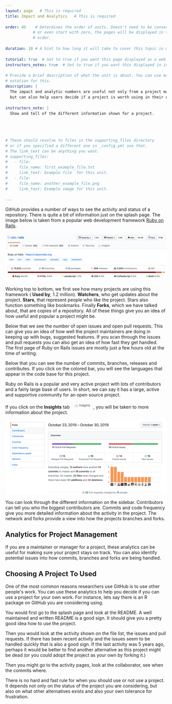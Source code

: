 ```yaml
---
layout: page   # This is required
title: Impact and Analytics   # This is required

order: 45    # Determines the order of units. Doesn't need to be consecutive though
            # or even start with zero, the pages will be displayed in their sort
            # order.

duration: 10 # A hint to how long it will take to cover this topic in mintues.

tutorial: true  # Set to true if you want this page displayed as a web page
instructors_notes: true  # Set to true if you want this displayed in instructors notes

# Provide a brief description of what the unit is about. You can use markdown
# notation for this.
description: |
  The impact and analytic numbers are useful not only from a project management standpoint,
  but can also help users decide if a project is worth using in their own work.

instructors_note: |
  Show and tell of the different information shown for a project.
  
  

  
# These should resolve to files in the supporting_files directory
# or if you specified a different one in _config.yml use that.
# The link_text can be anything you want.
# supporting_files:
#   - file:
#     file_name: first_example_file.txt
#     link_text: Example file  for this unit.
#   - file:
#     file_name: another_example_file.png
#     link_text: Example image for this unit.

---
```


GitHub provides a number of ways to see the activity and status of a repository. There is 
quite a bit of information just on the splash page. The image below is taken from a 
popular web development framework [Ruby on Rails](https://github.com/rails/rails).

<img src="/assets/img/impact_and_analytics/ror_splash.png" 
     alt="Impact for ruby on rails shown on the splash page" 
     width="900" />
     
Working top to bottom, we first see how many projects are using this framework ( **Used by**, 1.2 million).
**Watchers**, who get updates about the project. **Stars**, that represent people who like the project.
Stars also function something like bookmarks. Finally **Forks**, which we have talked about, that 
are copies of a repository. All of these things give you an idea of how useful and popular a
project might be.

Below that we see the number of open issues and open pull requests. This can give you an
idea of how well the project maintainers are doing in keeping up with bugs, suggested 
features. If you scan through the issues and pull requests you can also get an idea of how fast 
they get handled. The first page of Ruby on Rails issues are mostly just a few hours old 
at the time of writing.

Below that you can see the number of commits, branches, releases and contributes. If you click on the 
colored bar, you will see the languages that appear in the code base for this project. 

Ruby on Rails is a popular and very active  project with lots of contributors and a fairly large base of users. In short,
we can say it has a large, active and supportive community for an open source project.

If you click on the **Insights** tab <img src="/assets/img/impact_and_analytics/insights.png" 
alt="Insights icon" width=70 />, you will be taken to more information about the project.

<img src="/assets/img/impact_and_analytics/insights_pulse.png" alt="Insights pulse view" width="900" />

You can look through the different information on the sidebar. Contributors can tell
you who the biggest contributors are. Commits and code frequency give you more detailed 
information about the activity in the project. The network and forks provide a view into
how the projects branches and forks. 

## Analytics for Project Management

If you are a maintainer or manager for a project, these analytics can be useful for 
making sure your project stays on track. You can also identify potential issues into how
commits, branches and forks are being handled.

## Choosing A Project To Used

One of the most common reasons researchers use GitHub is to use other people's work. You
can use these analytics to help you decide if you can use a project for your own work.
For instance, lets say there is an R package on GitHub you are considering using.

You would first go to the splash page and look at the README. A well maintained and
written README is a good sign. It should give you a pretty good idea how to use the
project.

Then you would look at the activity shown on the file list, the issues and pull requests.
If there has been recent activity and the issues seem to be handled quickly that is also
a good sign. If the last activity was 5 years ago, perhaps it would be better to find
another alternative as this project might be dead (or you could adopt the project as 
your own by forking it.)

Then you might go to the activity pages, look at the collaborator, see when the commits 
where. 

There is no hard and fast rule for when you should use or not use a project. It depends
not only on the status of the project you are considering, but also on what other 
alternatives exists and also your own tolerance for frustration.














